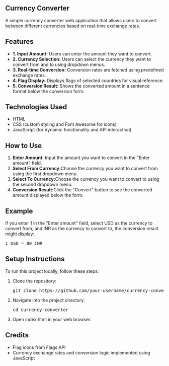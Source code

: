 ## Currency Converter
A simple currency converter web application that allows users to convert between different currencies based on real-time exchange rates.

## Features
<ul>
    <li><b>1. Input Amount:</b> Users can enter the amount they want to convert.</li>
    <li><b>2. Currency Selection:</b> Users can select the currency they want to convert from and to using dropdown menus.</li>
    <li><b>3. Real-time Conversion:</b> Conversion rates are fetched using predefined exchange rates.</li>
    <li><b>4. Flag Display:</b> Displays flags of selected countries for visual reference.</li>
    <li><b>5. Conversion Result:</b> Shows the converted amount in a sentence format below the conversion form.</li>
</ul>

## Technologies Used
<ul>
    <li>HTML</li>
    <li>CSS (custom styling and Font Awesome for icons)</li>
    <li>JavaScript (for dynamic functionality and API interaction)</li>
</ul>

## How to Use
<ol>
    <li><b>Enter Amount:</b> Input the amount you want to convert in the "Enter amount" field.</li>
    <li><b>Select From Currency:</b>Choose the currency you want to convert from using the first dropdown menu.</li>
    <li><b>Select To Currency:</b>Choose the currency you want to convert to using the second dropdown menu.</li>
    <li><b>Conversion Result:</b>Click the "Convert" button to see the converted amount displayed below the form.</li>
</ol>

## Example
If you enter 1 in the "Enter amount" field, select USD as the currency to convert from, and INR as the currency to convert to, the conversion result might display:
<pre>1 USD = 80 INR</pre>

## Setup Instructions
To run this project locally, follow these steps:
<ol>
    <li>Clone the repository:</li>
    <pre>git clone https://github.com/your-username/currency-converter.git</pre>
    <li>Navigate into the project directory:</li>
    <pre>cd currency-converter</pre>
    <li>Open index.html in your web browser.</li>
</ol>

## Credits
<ul>
    <li>Flag icons from Flags API</li>
    <li>Currency exchange rates and conversion logic implemented using JavaScript</li>
</ul>
